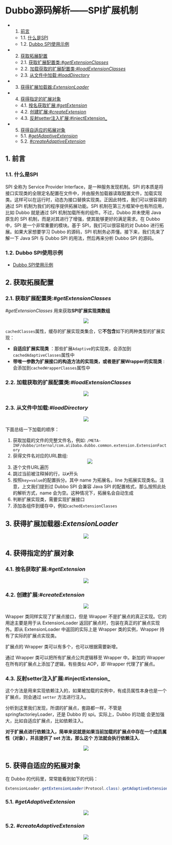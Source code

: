 # Dubbo源码解析——SPI扩展机制

<!-- vscode-markdown-toc -->
* 1. [前言](#)
	* 1.1. [什么是SPI](#SPI)
	* 1.2. [Dubbo SPI使用示例](#DubboSPI)
* 2. [获取拓展配置](#-1)
	* 2.1. [获取扩展配置类:_#getExtensionClasses_](#:_getExtensionClasses_)
	* 2.2. [加载获取的扩展配置类:_#loadExtensionClasses_](#:_loadExtensionClasses_)
	* 2.3. [从文件中加载:_#loadDirectory_](#:_loadDirectory_)
* 3. [获得扩展加载器:_ExtensionLoader_](#:_ExtensionLoader_)
* 4. [获得指定的扩展对象](#-1)
	* 4.1. [按名获取扩展:_#getExtension_](#:_getExtension_)
	* 4.2. [创建扩展:_#createExtension_](#:_createExtension_)
	* 4.3. [反射setter注入扩展:#injectExtension_](#setter:injectExtension_)
* 5. [获得自适应的拓展对象](#-1)
	* 5.1. [_#getAdaptiveExtension_](#getAdaptiveExtension_)
	* 5.2. [_#createAdaptiveExtension_](#createAdaptiveExtension_)

<!-- vscode-markdown-toc-config
	numbering=true
	autoSave=true
	/vscode-markdown-toc-config -->
<!-- /vscode-markdown-toc -->

##  1. <a name=''></a>前言

###  1.1. <a name='SPI'></a>什么是SPI

SPI 全称为 Service Provider Interface，是一种服务发现机制。SPI 的本质是将接口实现类的全限定名配置在文件中，并由服务加载器读取配置文件，加载实现类。这样可以在运行时，动态为接口替换实现类。正因此特性，我们可以很容易的通过 SPI 机制为我们的程序提供拓展功能。SPI 机制在第三方框架中也有所应用，比如 Dubbo 就是通过 SPI 机制加载所有的组件。不过，Dubbo 并未使用 Java 原生的 SPI 机制，而是对其进行了增强，使其能够更好的满足需求。在 Dubbo 中，SPI 是一个非常重要的模块。基于 SPI，我们可以很容易的对 Dubbo 进行拓展。如果大家想要学习 Dubbo 的源码，SPI 机制务必弄懂。接下来，我们先来了解一下 Java SPI 与 Dubbo SPI 的用法，然后再来分析 Dubbo SPI 的源码。

###  1.2. <a name='DubboSPI'></a>Dubbo SPI使用示例

* [Dubbo SPI使用示例](https://dubbo.apache.org/zh/docs/v2.7/dev/source/dubbo-spi/)

##  2. <a name='-1'></a>获取拓展配置

###  2.1. <a name=':_getExtensionClasses_'></a>获取扩展配置类:_#getExtensionClasses_

_#getExtensionClasses_ 用来获取**SPI扩展实现类数组**

<div align=center><img src="/assets/dubbo-spi-01.png"/></div>

`cachedClasses`属性，缓存的扩展实现类集合，它**不包含**如下的两种类型的扩展实现：
* **自适应扩展实现类** ：那些扩展`Adaptive`的实现类，会添加到`cachedAdaptiveClasses`属性中
* **带唯一参数为扩展接口的构造方法的实现类，或者是扩展Wrapper的实现类** :会添加到`cachedWrapperClasses`属性中

###  2.2. <a name=':_loadExtensionClasses_'></a>加载获取的扩展配置类:_#loadExtensionClasses_

<div align=center><img src="/assets/dubbo-spi-02.png"/></div>

###  2.3. <a name=':_loadDirectory_'></a>从文件中加载:_#loadDirectory_

<div align=center><img src="/assets/dubbo-spi-03.png"/></div>

下面总结一下加载的顺序：
1. 获取加载的文件的完整文件名，例如: `/META-INF/dubbo/internal/com.alibaba.dubbo.common.extension.ExtensionFactory`
2. 获得文件名对应的URL数组: <div align=center><img src="/assets/dubbo-spi-04.png"/></div>
3. 逐个文件URL遍历
4. 跳过当前被注释掉的行，以`#`开头
5. 按照`key=value`的配置拆分。其中 name 为拓展名，line 为拓展实现类名。注意，上文我们提到过 Dubbo SPI 会兼容 Java SPI 的配置格式，那么按照此处的解析方式，name 会为空。这种情况下，拓展名会自动生成
6. 判断扩展实现类，需要实现扩展接口
7. 添加各组件到缓存中，例如`cachedExtensionClasses`

##  3. <a name=':_ExtensionLoader_'></a>获得扩展加载器:_ExtensionLoader_

<div align=center><img src="/assets/dubbo-spi-05.png"/></div>

##  4. <a name='-1'></a>获得指定的扩展对象

###  4.1. <a name=':_getExtension_'></a>按名获取扩展:_#getExtension_

<div align=center><img src="/assets/dubbo-spi-06.png"/></div>

###  4.2. <a name=':_createExtension_'></a>创建扩展:_#createExtension_

<div align=center><img src="/assets/dubbo-spi-07.png"/></div>

Wrapper 类同样实现了扩展点接口，但是 Wrapper 不是扩展点的真正实现。它的用途主要是用于从 ExtensionLoader 返回扩展点时，包装在真正的扩展点实现外。即从 ExtensionLoader 中返回的实际上是 Wrapper 类的实例，Wrapper 持有了实际的扩展点实现类。

扩展点的 Wrapper 类可以有多个，也可以根据需要新增。

通过 Wrapper 类可以把所有扩展点公共逻辑移至 Wrapper 中。新加的 Wrapper 在所有的扩展点上添加了逻辑，有些类似 AOP，即 Wrapper 代理了扩展点。

###  4.3. <a name='setter:injectExtension_'></a>反射setter注入扩展:#injectExtension_

这个方法是用来实现依赖注入的，如果被加载的实例中，有成员属性本身也是一个扩展点，则会通过 `setter` 方法进行注入。

分析到这里我们发现，所谓的扩展点，套路都一样，不管是 springfactorieyLoader，还是 Dubbo 的 spi。实际上，Dubbo 的功能 会更加强大，比如自适应扩展点，比如依赖注入。

**对于扩展点进行依赖注入，简单来说就是如果当前加载的扩展点中存在一个成员属性（对象），并且提供了 set 方法，那么这个 方法就会执行依赖注入.**

<div align=center><img src="/assets/dubbo-spi-08.png"/></div>

##  5. <a name='-1'></a>获得自适应的拓展对象

在 Dubbo 的代码里，常常能看到如下的代码：

```java
ExtensionLoader.getExtensionLoader(Protocol.class).getAdaptiveExtension()
```

###  5.1. <a name='getAdaptiveExtension_'></a>_#getAdaptiveExtension_

<div align=center><img src="/assets/dubbo-spi-09.png"></div>

###  5.2. <a name='createAdaptiveExtension_'></a>_#createAdaptiveExtension_

<div align=center><img src="/assets/dubbo-spi-10.png"/></div>
